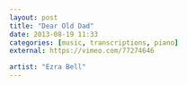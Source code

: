 ```yaml
---
layout: post
title: "Dear Old Dad"
date: 2013-08-19 11:33
categories: [music, transcriptions, piano]
external: https://vimeo.com/77274646

artist: "Ezra Bell"
---
```

